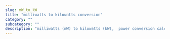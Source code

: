 ```yaml
---
slug: mW_to_kW
title: "milliwatts to kilowatts conversion"
category: ""
subcategory: ""
description: "milliwatts (mW) to kilowatts (kW),  power conversion calculator and how to convert."
---
```


